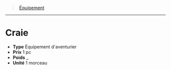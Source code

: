 ﻿---
!Equipment
Type: Équipement d'aventurier
Price: 1 pc
Weight: _
Unity: 1 morceau
Id: equipment_hd.md#craie
ParentLink: equipment_hd.md#Équipement
Name: Craie
ParentName: Équipement
NameLevel: 1
Attributes: {}
---
> [Équipement](hd_equipment.md)

---

# Craie

- **Type** Équipement d'aventurier
- **Prix** 1 pc
- **Poids** _
- **Unité** 1 morceau

